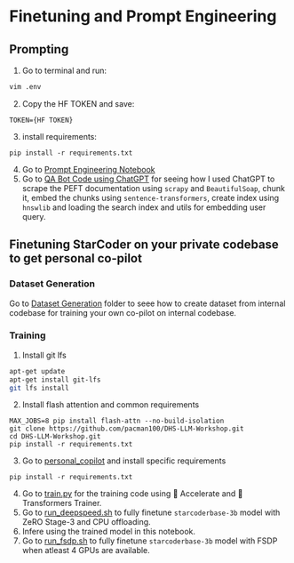 # Finetuning and Prompt Engineering

## Prompting

1. Go to terminal and run:
```bash
vim .env
```
2. Copy the HF TOKEN and save:
```
TOKEN={HF TOKEN}
```
3. install requirements:
```
pip install -r requirements.txt
```
4. Go to [Prompt Engineering Notebook](../4_Module/Prompt_Engineering.ipynb)
5. Go to [QA Bot Code using ChatGPT](https://chat.openai.com/share/eb3079ba-1379-4b9a-b21c-839feb023309) for seeing how I used ChatGPT to scrape the PEFT documentation using `scrapy` and `BeautifulSoap`, chunk it, embed the chunks using `sentence-transformers`, create index using `hnswlib` and loading the search index and utils for embedding user query.

## Finetuning StarCoder on your private codebase to get personal co-pilot

### Dataset Generation
Go to [Dataset Generation](../personal_copilot/dataset_generation/) folder to seee how to create dataset from internal codebase for training your own co-pilot on internal codebase.

### Training

1. Install git lfs
```bash
apt-get update
apt-get install git-lfs
git lfs install
```
2. Install flash attention and common requirements
```
MAX_JOBS=8 pip install flash-attn --no-build-isolation
git clone https://github.com/pacman100/DHS-LLM-Workshop.git
cd DHS-LLM-Workshop.git
pip install -r requirements.txt
```
3. Go to [personal_copilot](../personal_copilot/training/) and install specific requirements
```
pip install -r requirements.txt
```
4. Go to [train.py](../personal_copilot/training/train.py) for the training code using 🤗 Accelerate and 🤗 Transformers Trainer.  
5. Go to [run_deepspeed.sh](../personal_copilot/training/run_deepspeed.sh) to fully finetune `starcoderbase-3b` model with ZeRO Stage-3 and CPU offloading.
6. Infere using the trained model in this notebook.
7. Go to [run_fsdp.sh](../personal_copilot/training/run_fsdp.sh) to fully finetune `starcoderbase-3b` model with FSDP when atleast 4 GPUs are available.